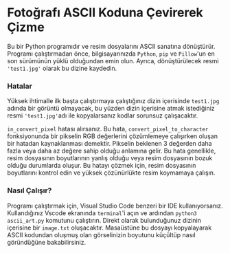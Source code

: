 # Fotoğrafı ASCII Koduna Çevirerek Çizme

Bu bir Python programıdır ve resim dosyalarını ASCII sanatına dönüştürür. Programı çalıştırmadan önce, bilgisayarınızda `Python`, `pip` ve `Pillow`'un en son sürümünün yüklü olduğundan emin olun. Ayrıca, dönüştürülecek resmi `'test1.jpg'` olarak bu dizine kaydedin.

### Hatalar

Yüksek ihtimalle ilk başta çalıştırmaya çalıştığınız dizin içerisinde `test1.jpg` adında bir görüntü olmayacak, bu yüzden dizin içerisine atmak istediğiniz resmi `'test1.jpg'`adı ile kopyalarsanız kodlar sorunsuz çalışacaktır.

`in_convert_pixel` hatası alırsanız. Bu hata, `convert_pixel_to_character` fonksiyonunda bir pikselin RGB değerlerini çözümlemeye çalışırken oluşan bir hatadan kaynaklanması demektir. Pikselin beklenen 3 değerden daha fazla veya daha az değere sahip olduğu anlamına gelir. Bu hata genellikle, resim dosyasının boyutlarının yanlış olduğu veya resim dosyasının bozuk olduğu durumlarda oluşur. Bu hatayı çözmek için, resim dosyasının boyutlarını kontrol edin ve yüksek çözünürlükte resim koymamaya çalışın.

### Nasıl Çalışır?

Programı çalıştırmak için, Visual Studio Code benzeri bir IDE kullanıyorsanız. Kullandığınız Vscode ekranında `terminal`'i açın ve ardından `python3 ascii_art.py` komutunu çalıştırın. Direkt olarak bulunduğunuz dizinin içerisine bir `image.txt` oluşacaktır. Masaüstüne bu dosyayı kopyalayarak ASCII kodundan oluşmuş olan görselinizin boyutunu küçültüp nasıl göründüğüne bakabilirsiniz.
